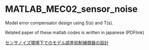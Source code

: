 # MATLAB_MEC02_sensor_noise

Model error compensator design using S(s) and T(s). 

Related paper of these matlab codes is written in japanese (PDFlink)

[センサノイズ環境下でのモデル誤差抑制補償器の設計](https://www.jstage.jst.go.jp/article/iscie/30/4/30_153/_pdf/-char/ja)

